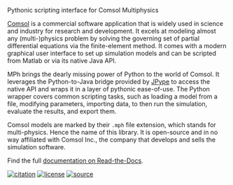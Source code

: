 ﻿Pythonic scripting interface for Comsol Multiphysics

[Comsol][comsol] is a commercial software application that is widely
used in science and industry for research and development. It excels
at modeling almost any (multi-)physics problem by solving the governing
set of partial differential equations via the finite-element method.
It comes with a modern graphical user interface to set up simulation
models and can be scripted from Matlab or via its native Java API.

MPh brings the dearly missing power of Python to the world of Comsol.
It leverages the Python-to-Java bridge provided by [JPype][jpype] to
access the native API and wraps it in a layer of pythonic ease-of-use.
The Python wrapper covers common scripting tasks, such as loading a
model from a file, modifying parameters, importing data, to then run
the simulation, evaluate the results, and export them.

Comsol models are marked by their `.mph` file extension, which stands
for multi-physics. Hence the name of this library. It is open-source
and in no way affiliated with Comsol Inc., the company that develops
and sells the simulation software.

Find the full [documentation on Read-the-Docs][docs].

[comsol]: https://www.comsol.com
[jpype]:  https://pypi.org/project/JPype1
[docs]:   https://mph.readthedocs.io

[![citation](https://zenodo.org/badge/264718959.svg)](https://zenodo.org/badge/latestdoi/264718959)
[![license](https://img.shields.io/badge/License-MIT-green.svg)](https://opensource.org/licenses/MIT)
[![source](https://img.shields.io/github/stars/John-Hennig/MPh?style=social)](https://github.com/John-Hennig/MPh)

